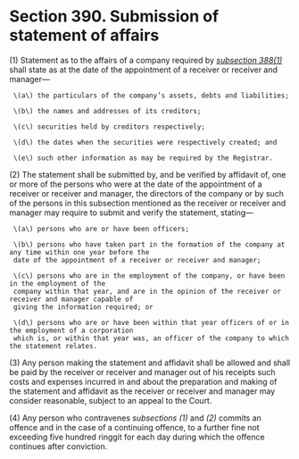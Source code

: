# Section 390. Submission of statement of affairs

\(1\) Statement as to the affairs of a company required by [_subsection 388\(1\)_](section-388.-provisions-as-to-information-if-receiver-or-receiver-and-manager-appointed.md) shall state as at the date of the appointment of a receiver or receiver and manager—

     \(a\) the particulars of the company’s assets, debts and liabilities;

     \(b\) the names and addresses of its creditors;

     \(c\) securities held by creditors respectively;

     \(d\) the dates when the securities were respectively created; and

     \(e\) such other information as may be required by the Registrar.

\(2\) The statement shall be submitted by, and be verified by affidavit of, one or more of the persons who were at the date of the appointment of a receiver or receiver and manager, the directors of the company or by such of the persons in this subsection mentioned as the receiver or receiver and manager may require to submit and verify the statement, stating—

     \(a\) persons who are or have been officers;

     \(b\) persons who have taken part in the formation of the company at any time within one year before the  
     date of the appointment of a receiver or receiver and manager;

     \(c\) persons who are in the employment of the company, or have been in the employment of the  
     company within that year, and are in the opinion of the receiver or receiver and manager capable of  
     giving the information required; or

     \(d\) persons who are or have been within that year officers of or in the employment of a corporation  
     which is, or within that year was, an officer of the company to which the statement relates.

\(3\) Any person making the statement and affidavit shall be allowed and shall be paid by the receiver or receiver and manager out of his receipts such costs and expenses incurred in and about the preparation and making of the statement and affidavit as the receiver or receiver and manager may consider reasonable, subject to an appeal to the Court.

\(4\) Any person who contravenes _subsections \(1\)_ and _\(2\)_ commits an offence and in the case of a continuing offence, to a further fine not exceeding five hundred ringgit for each day during which the offence continues after conviction.

